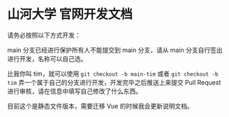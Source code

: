# 山河大学 官网开发文档

请务必按照以下方式开发：

main 分支已经进行保护所有人不能提交到 main 分支，请从 main 分支自行签出进行开发，名称可以自己选。

比我你叫 tim，就可以使用 `git checkout -b main-tim` 或者 `git checkout -b tim` 弄一个属于自己的分支进行开发，开发完毕之后推送上来提交 Pull Request 进行审核，请在信息中填写自己修改了什么东西。

目前这个是静态文件版本，需要迁移 Vue 的时候我会更新说明文档。
